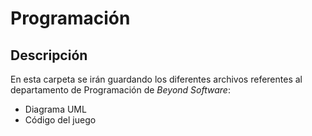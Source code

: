 # Programación
## Descripción

En esta carpeta se irán guardando los diferentes archivos referentes al departamento de Programación de *Beyond* *Software*:
- Diagrama UML
- Código del juego
